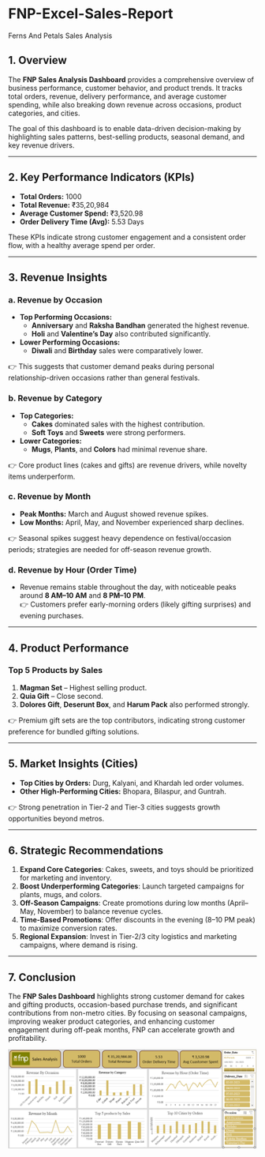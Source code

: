 # FNP-Excel-Sales-Report
Ferns And Petals Sales Analysis

## 1. Overview  
The **FNP Sales Analysis Dashboard** provides a comprehensive overview of business performance, customer behavior, and product trends. It tracks total orders, revenue, delivery performance, and average customer spending, while also breaking down revenue across occasions, product categories, and cities.  

The goal of this dashboard is to enable data-driven decision-making by highlighting sales patterns, best-selling products, seasonal demand, and key revenue drivers.  

---
## 2. Key Performance Indicators (KPIs)  
- **Total Orders:** 1000  
- **Total Revenue:** ₹35,20,984  
- **Average Customer Spend:** ₹3,520.98  
- **Order Delivery Time (Avg):** 5.53 Days  

These KPIs indicate strong customer engagement and a consistent order flow, with a healthy average spend per order.  

---

## 3. Revenue Insights  

### a. Revenue by Occasion  
- **Top Performing Occasions:**  
  - **Anniversary** and **Raksha Bandhan** generated the highest revenue.  
  - **Holi** and **Valentine’s Day** also contributed significantly.  
- **Lower Performing Occasions:**  
  - **Diwali** and **Birthday** sales were comparatively lower.  

👉 This suggests that customer demand peaks during personal relationship-driven occasions rather than general festivals.  

### b. Revenue by Category  
- **Top Categories:**  
  - **Cakes** dominated sales with the highest contribution.  
  - **Soft Toys** and **Sweets** were strong performers.  
- **Lower Categories:**  
  - **Mugs**, **Plants**, and **Colors** had minimal revenue share.  

👉 Core product lines (cakes and gifts) are revenue drivers, while novelty items underperform.  

### c. Revenue by Month  
- **Peak Months:** March and August showed revenue spikes.  
- **Low Months:** April, May, and November experienced sharp declines.  

👉 Seasonal spikes suggest heavy dependence on festival/occasion periods; strategies are needed for off-season revenue growth.  

### d. Revenue by Hour (Order Time)  
- Revenue remains stable throughout the day, with noticeable peaks around **8 AM–10 AM** and **8 PM–10 PM**.  
👉 Customers prefer early-morning orders (likely gifting surprises) and evening purchases.  

---

## 4. Product Performance  

### Top 5 Products by Sales  
1. **Magman Set** – Highest selling product.  
2. **Quia Gift** – Close second.  
3. **Dolores Gift**, **Deserunt Box**, and **Harum Pack** also performed strongly.  

👉 Premium gift sets are the top contributors, indicating strong customer preference for bundled gifting solutions.  

---

## 5. Market Insights (Cities)  
- **Top Cities by Orders:** Durg, Kalyani, and Khardah led order volumes.  
- **Other High-Performing Cities:** Bhopara, Bilaspur, and Guntrah.  

👉 Strong penetration in Tier-2 and Tier-3 cities suggests growth opportunities beyond metros.  

---

## 6. Strategic Recommendations  
1. **Expand Core Categories**: Cakes, sweets, and toys should be prioritized for marketing and inventory.  
2. **Boost Underperforming Categories**: Launch targeted campaigns for plants, mugs, and colors.  
3. **Off-Season Campaigns**: Create promotions during low months (April–May, November) to balance revenue cycles.  
4. **Time-Based Promotions**: Offer discounts in the evening (8–10 PM peak) to maximize conversion rates.  
5. **Regional Expansion**: Invest in Tier-2/3 city logistics and marketing campaigns, where demand is rising.  

---

## 7. Conclusion  
The **FNP Sales Dashboard** highlights strong customer demand for cakes and gifting products, occasion-based purchase trends, and significant contributions from non-metro cities. By focusing on seasonal campaigns, improving weaker product categories, and enhancing customer engagement during off-peak months, FNP can accelerate growth and profitability.  

![FNP Dashboard](https://github.com/Paramesh-Mandapaka/FNP-Excel-Sales-Report/blob/main/FNP%20Dashboard.PNG)


